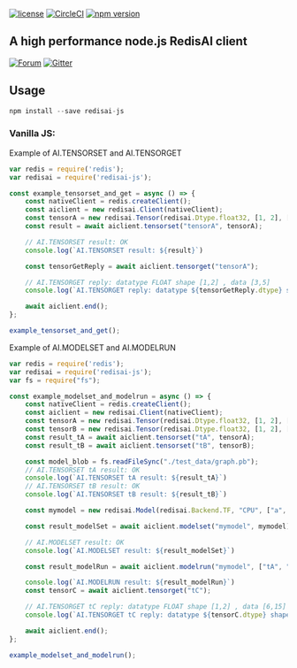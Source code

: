 [![license](https://img.shields.io/github/license/filipecosta90/redisai-js.svg)](https://github.com/filipecosta90/redisai-js)
[![CircleCI](https://circleci.com/gh/filipecosta90/redisai-js/tree/master.svg?style=svg)](https://circleci.com/gh/filipecosta90/redisai-js/tree/master)
[![npm version](https://badge.fury.io/js/redisai-js.svg)](https://badge.fury.io/js/redisai-js)

## A high performance node.js RedisAI client
[![Forum](https://img.shields.io/badge/Forum-RedisAI-blue)](https://forum.redislabs.com/c/modules/redisai)
[![Gitter](https://badges.gitter.im/RedisLabs/RedisAI.svg)](https://gitter.im/RedisLabs/RedisAI?utm_source=badge&utm_medium=badge&utm_campaign=pr-badge)


## Usage

```typescript
npm install --save redisai-js
```

### Vanilla JS:

Example of AI.TENSORSET and AI.TENSORGET

```javascript
var redis = require('redis');
var redisai = require('redisai-js');

const example_tensorset_and_get = async () => {
    const nativeClient = redis.createClient();
    const aiclient = new redisai.Client(nativeClient);
    const tensorA = new redisai.Tensor(redisai.Dtype.float32, [1, 2], [3, 5]);
    const result = await aiclient.tensorset("tensorA", tensorA);

    // AI.TENSORSET result: OK
    console.log(`AI.TENSORSET result: ${result}`)

    const tensorGetReply = await aiclient.tensorget("tensorA");

    // AI.TENSORGET reply: datatype FLOAT shape [1,2] , data [3,5]
    console.log(`AI.TENSORGET reply: datatype ${tensorGetReply.dtype} shape [${tensorGetReply.shape}] , data [${tensorGetReply.data}]`);

    await aiclient.end();
};

example_tensorset_and_get();
```


Example of AI.MODELSET and AI.MODELRUN

```javascript
var redis = require('redis');
var redisai = require('redisai-js');
var fs = require("fs");

const example_modelset_and_modelrun = async () => {
    const nativeClient = redis.createClient();
    const aiclient = new redisai.Client(nativeClient);
    const tensorA = new redisai.Tensor(redisai.Dtype.float32, [1, 2], [2, 3]);
    const tensorB = new redisai.Tensor(redisai.Dtype.float32, [1, 2], [3, 5]);
    const result_tA = await aiclient.tensorset("tA", tensorA);
    const result_tB = await aiclient.tensorset("tB", tensorB);

    const model_blob = fs.readFileSync("./test_data/graph.pb");
    // AI.TENSORSET tA result: OK
    console.log(`AI.TENSORSET tA result: ${result_tA}`)
    // AI.TENSORSET tB result: OK
    console.log(`AI.TENSORSET tB result: ${result_tB}`)

    const mymodel = new redisai.Model(redisai.Backend.TF, "CPU", ["a", "b"], ["c"], model_blob);

    const result_modelSet = await aiclient.modelset("mymodel", mymodel);

    // AI.MODELSET result: OK
    console.log(`AI.MODELSET result: ${result_modelSet}`)

    const result_modelRun = await aiclient.modelrun("mymodel", ["tA", "tB"], ["tC"]);

    console.log(`AI.MODELRUN result: ${result_modelRun}`)
    const tensorC = await aiclient.tensorget("tC");

    // AI.TENSORGET tC reply: datatype FLOAT shape [1,2] , data [6,15]
    console.log(`AI.TENSORGET tC reply: datatype ${tensorC.dtype} shape [${tensorC.shape}] , data [${tensorC.data}]`);

    await aiclient.end();
};

example_modelset_and_modelrun();
```
